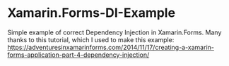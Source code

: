 # Xamarin.Forms-DI-Example

Simple example of correct Dependency Injection in Xamarin.Forms.
Many thanks to this tutorial, which I used to make this example: https://adventuresinxamarinforms.com/2014/11/17/creating-a-xamarin-forms-application-part-4-dependency-injection/

